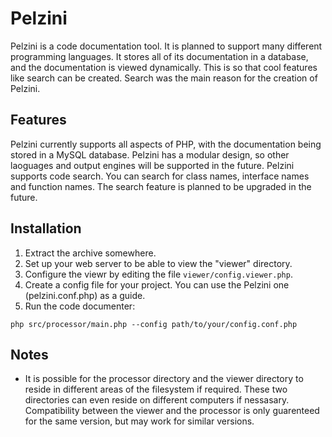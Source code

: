Pelzini
=======

Pelzini is a code documentation tool. It is planned to support many different programming languages.
It stores all of its documentation in a database, and the documentation is viewed dynamically. This is
so that cool features like search can be created. Search was the main reason for the creation of Pelzini.

Features
--------

Pelzini currently supports all aspects of PHP, with the documentation being stored in a MySQL database.
Pelzini has a modular design, so other laoguages and output engines will be supported in the future.
Pelzini supports code search. You can search for class names, interface names and function names. The search
feature is planned to be upgraded in the future.

Installation
------------

1. Extract the archive somewhere.
2. Set up your web server to be able to view the "viewer" directory.
3. Configure the viewr by editing the file `viewer/config.viewer.php`.
4. Create a config file for your project. You can use the Pelzini one (pelzini.conf.php) as a guide.
5. Run the code documenter:
```shell
php src/processor/main.php --config path/to/your/config.conf.php
```

Notes
-----

 * It is possible for the processor directory and the viewer directory to reside in different areas of the filesystem if required. These two directories can even reside on different computers if nessasary. Compatibility between the viewer and the processor is only guarenteed for the same version, but may work for similar versions.
